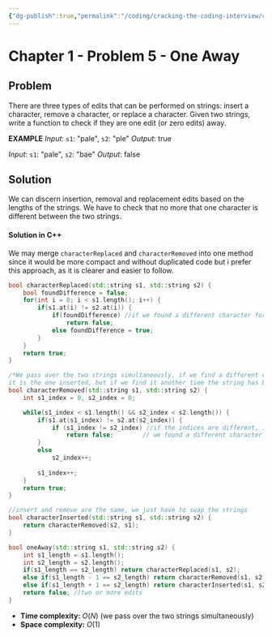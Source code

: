 ```yaml
---
{"dg-publish":true,"permalink":"/coding/cracking-the-coding-interview/chapter-1-problems/problem-5-one-away/"}
---
```


# Chapter 1 - Problem 5 - One Away
## Problem
There are three types of edits that can be performed on strings: insert a character, remove a character, or replace a character. Given two strings, write a function to check if they are one edit (or zero edits) away.

**EXAMPLE**
_Input_: `s1`: "pale", `s2`: "ple"
_Output_: true

_Input_: `s1`: "pale", `s2`: "bae"
_Output_: false

## Solution
We can discern insertion, removal and replacement edits based on the lengths of the strings.
We have to check that no more that one character is different between the two strings.
#### Solution in C++ 
We may merge `characterReplaced` and `characterRemoved` into one method since it would be more compact and without duplicated code but i prefer this approach, as it is clearer and easier to follow.
```cpp
bool characterReplaced(std::string s1, std::string s2) {
    bool foundDifference = false;
    for(int i = 0; i < s1.length(); i++) {
        if(s1.at(i) != s2.at(i)) {
            if(foundDifference) //if we found a different character for the second time
                return false;
            else foundDifference = true;
        }
    }
    return true;
}

/*We pass over the two strings simultaneously, if we find a different character 
it is the one inserted, but if we find it another time the string has been edited 2 times.*/
bool characterRemoved(std::string s1, std::string s2) {
    int s1_index = 0, s2_index = 0;

    while(s1_index < s1.length() && s2_index < s2.length()) {
        if(s1.at(s1_index) != s2.at(s2_index)) {
            if (s1_index != s2_index) //if the indices are different, it's the second time
                return false;        // we found a different character
        }
        else
            s2_index++;
        
        s1_index++;
    }
    return true;
}

//insert and remove are the same, we just have to swap the strings
bool characterInserted(std::string s1, std::string s2) {
    return characterRemoved(s2, s1);  
}

bool oneAway(std::string s1, std::string s2) {
    int s1_length = s1.length();        
    int s2_length = s2.length();
    if(s1_length == s2_length) return characterReplaced(s1, s2);        
    else if(s1_length - 1 == s2_length) return characterRemoved(s1, s2);        
    else if(s1_length + 1 == s2_length) return characterInserted(s1, s2);
    return false; //two or more edits        
}
```
- **Time complexity:** $O(N)$ (we pass over the two strings simultaneously)
- **Space complexity:** $O(1)$